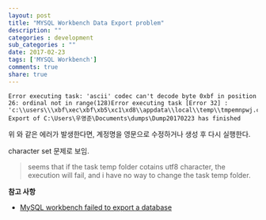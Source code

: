 ```yaml
---
layout: post
title: "MYSQL Workbench Data Export problem"
description: ""
categories : development
sub_categories : ""
date: 2017-02-23
tags: ['MYSQL Workbench']
comments: true
share: true
---
```



    Error executing task: 'ascii' codec can't decode byte 0xbf in position 26: ordinal not in range(128)Error executing task [Error 32] : 'c:\\users\\\xbf\xec\xbf\xb5\xc1\xd8\\appdata\\local\\temp\\tmpemnpwj.cnf'17:47:56 Export of C:\Users\우영준\Documents\dumps\Dump20170223 has finished

  

위 와 같은 에러가 발생한다면, 계정명을 영문으로 수정하거나 생성 후 다시 실행한다.

character set 문제로 보임.

> seems that if the task temp folder cotains utf8 character, the execution
will fail, and i have no way to change the task temp folder.

>

>  

>

>  

**참고 사항**

  * [MySQL workbench failed to export a database](https://bugs.mysql.com/bug.php?id=62767)

  

